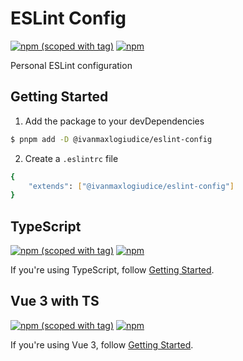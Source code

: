 # ESLint Config

[![npm (scoped with tag)](https://flat.badgen.net/npm/v/@ivanmaxlogiudice/eslint-config)](https://npmjs.com/package/@ivanmaxlogiudice/eslint-config)
[![npm](https://flat.badgen.net/npm/dt/@ivanmaxlogiudice/eslint-config)](https://npmjs.com/package/@ivanmaxlogiudice/eslint-config)

Personal ESLint configuration

## Getting Started

1. Add the package to your devDependencies
```bash
$ pnpm add -D @ivanmaxlogiudice/eslint-config
```

2. Create a `.eslintrc` file
```bash
{
    "extends": ["@ivanmaxlogiudice/eslint-config"]
}
```

## TypeScript

[![npm (scoped with tag)](https://flat.badgen.net/npm/v/@ivanmaxlogiudice/eslint-config-ts)](https://npmjs.com/package/@ivanmaxlogiudice/eslint-config-ts)
[![npm](https://flat.badgen.net/npm/dt/@ivanmaxlogiudice/eslint-config-ts)](https://npmjs.com/package/@ivanmaxlogiudice/eslint-config-ts)

If you're using TypeScript, follow [Getting Started](https://github.com/ivanlogiudice/eslint-config/tree/main/packages/eslint-config-ts#getting-started).

## Vue 3 with TS

[![npm (scoped with tag)](https://flat.badgen.net/npm/v/@ivanmaxlogiudice/eslint-config-vue)](https://npmjs.com/package/@ivanmaxlogiudice/eslint-config-vue)
[![npm](https://flat.badgen.net/npm/dt/@ivanmaxlogiudice/eslint-config-vue)](https://npmjs.com/package/@ivanmaxlogiudice/eslint-config-vue)

If you're using Vue 3, follow [Getting Started](https://github.com/ivanlogiudice/eslint-config/tree/main/packages/eslint-config-vue#getting-started).
